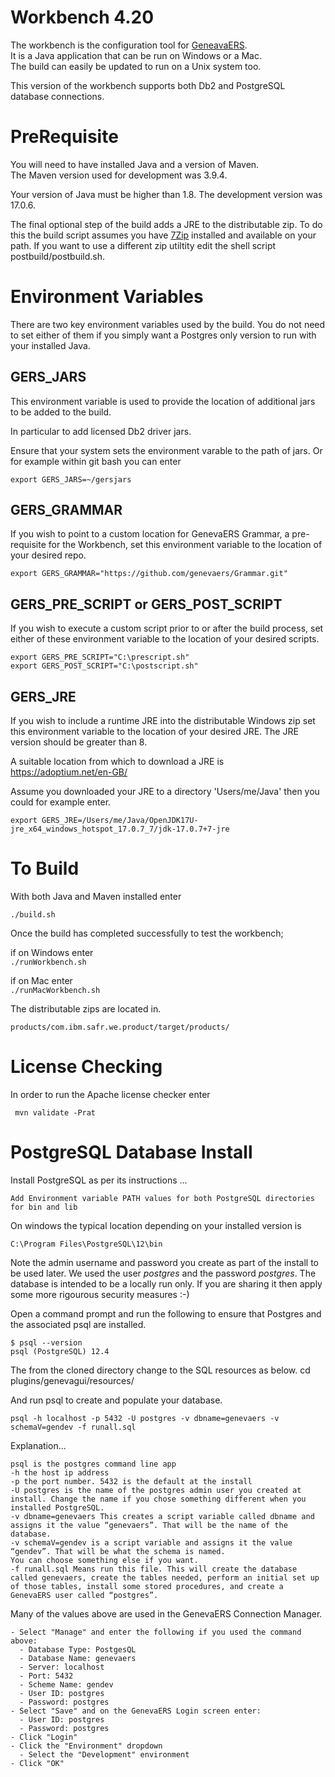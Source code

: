 # Workbench 4.20

The workbench is the configuration tool for [GeneavaERS](https://genevaers.org/).  
It is a Java application that can be run on Windows or a Mac.  
The build can easily be updated to run on a Unix system too.

This version of the workbench supports both Db2 and PostgreSQL database connections.

# PreRequisite

You will need to have installed Java and a version of Maven.  
The Maven version used for development was 3.9.4.

Your version of Java must be higher than 1.8.  The development version was 17.0.6.

The final optional step of the build adds a JRE to the distributable zip.
To do this the build script assumes you have [7Zip](https://www.7-zip.org/download.html) installed and available on your path.
If you want to use a different zip utiltity edit the shell script postbuild/postbuild.sh.

# Environment Variables

There are two key environment variables used by the build.
You do not need to set either of them if you simply want a Postgres only version to run with your installed Java.

## GERS_JARS
This environment variable is used to provide the location of additional jars to be added to the build.

In particular to add licensed Db2 driver jars.

Ensure that your system sets the environment varable to the path of jars. 
Or for example within git bash you can enter 

```
export GERS_JARS=~/gersjars
```
## GERS_GRAMMAR

If you wish to point to a custom location for GenevaERS Grammar, a pre-requisite for the Workbench, set this environment variable to the location of your desired repo.

```
export GERS_GRAMMAR="https://github.com/genevaers/Grammar.git"
```

## GERS_PRE_SCRIPT or GERS_POST_SCRIPT

If you wish to execute a custom script prior to or after the build process, set either of these environment variable to the location of your desired scripts.

```
export GERS_PRE_SCRIPT="C:\prescript.sh"
export GERS_POST_SCRIPT="C:\postscript.sh"
```

## GERS_JRE

If you wish to include a runtime JRE into the distributable Windows zip set this environment variable to
the location of your desired JRE. The JRE version should be greater than 8.

A suitable location from which to download a JRE is https://adoptium.net/en-GB/

Assume you downloaded your JRE to a directory 'Users/me/Java' then you could for example enter.

```
export GERS_JRE=/Users/me/Java/OpenJDK17U-jre_x64_windows_hotspot_17.0.7_7/jdk-17.0.7+7-jre
```

# To Build

With both Java and Maven installed enter

```./build.sh```

Once the build has completed successfully to test the workbench;

if on Windows enter   
```./runWorkbench.sh```
    
if on Mac enter  
```./runMacWorkbench.sh```

The distributable zips are located in.

```products/com.ibm.safr.we.product/target/products/```

# License Checking

In order to run the Apache license checker enter

``` mvn validate -Prat```

# PostgreSQL Database Install  
Install PostgreSQL as per its instructions ...  

	Add Environment variable PATH values for both PostgreSQL directories for bin and lib  

On windows the typical location depending on your installed version is 

    C:\Program Files\PostgreSQL\12\bin

Note the admin username and password you create as part of the install to be used later. We used the user *postgres* and the password *postgres*.  The database is intended to be a locally run only.
If you are sharing it then apply some more rigourous security measures :-)

Open a command prompt and run the following to ensure that Postgres and the associated psql are installed.

    $ psql --version
    psql (PostgreSQL) 12.4

The from the cloned directory change to the SQL resources as below.
    cd plugins/genevagui/resources/

And run psql to create and populate your database. 

    psql -h localhost -p 5432 -U postgres -v dbname=genevaers -v schemaV=gendev -f runall.sql


Explanation... 

    psql is the postgres command line app  
    -h the host ip address  
    -p the port number. 5432 is the default at the install  
    -U postgres is the name of the postgres admin user you created at install. Change the name if you chose something different when you installed PostgreSQL.  
    -v dbname=genevaers This creates a script variable called dbname and assigns it the value “genevaers”. That will be the name of the database.  
    -v schemaV=gendev is a script variable and assigns it the value “gendev”. That will be what the schema is named.  
    You can choose something else if you want.
    -f runall.sql Means run this file. This will create the database called genevaers, create the tables needed, perform an initial set up of those tables, install some stored procedures, and create a GenevaERS user called “postgres”.  

Many of the values above are used in the GenevaERS Connection Manager.

    - Select "Manage" and enter the following if you used the command above:
      - Database Type: PostgesQL
      - Database Name: genevaers
      - Server: localhost
      - Port: 5432
      - Scheme Name: gendev
      - User ID: postgres
      - Password: postgres
    - Select "Save" and on the GenevaERS Login screen enter:
      - User ID: postgres
      - Password: postgres
    - Click "Login"
    - Click the "Environment" dropdown
      - Select the "Development" environment
    - Click "OK"